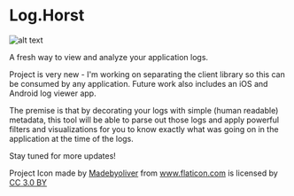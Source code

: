 # Log.Horst

![alt text](https://github.com/jhorst11/Log.Horst/blob/master/wood.png)

A fresh way to view and analyze your application logs. 

Project is very new - I'm working on separating the client library so this can be consumed by any application. Future work also includes an iOS and Android log viewer app.

The premise is that by decorating your logs with simple (human readable) metadata, this tool will be able to parse out those logs and apply powerful filters and visualizations for you to know exactly what was going on in the application at the time of the logs.

Stay tuned for more updates!





<div>Project Icon made by <a href="http://www.flaticon.com/authors/madebyoliver" title="Madebyoliver">Madebyoliver</a> from <a href="http://www.flaticon.com" title="Flaticon">www.flaticon.com</a> is licensed by <a href="http://creativecommons.org/licenses/by/3.0/" title="Creative Commons BY 3.0" target="_blank">CC 3.0 BY</a></div>
